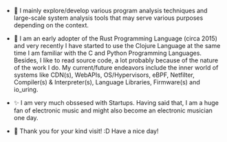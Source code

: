 - 👋 I mainly explore/develop various program analysis techniques and large-scale system analysis tools that may serve various purposes depending on the context. 
 

- 👀 I am an early adopter of the Rust Programming Language (circa 2015) and very recently I have started to use the Clojure Language at the same time I am familiar with the C and Python Programming Languages. Besides, I like to read source code, a lot probably because of the nature of the work I do. My current/future endeavors include the inner world of systems like CDN(s), WebAPIs, OS/Hypervisors, eBPF, Netfilter, Compiler(s) & Interpreter(s), Language Libraries, Firmware(s) and io_uring.  
  
- ✨ I am very much obssesed with Startups. Having said that, I am a huge fan of electronic music and might also become an electronic musician one day.    

- 🌱 Thank you for your kind visit! :D Have a nice day!



<!---
saifnoorprottoy/saifnoorprottoy is a ✨ special ✨ repository because its `README.md` (this file) appears on your GitHub profile.
You can click the Preview link to take a look at your changes.
--->
